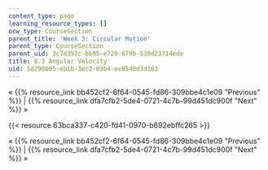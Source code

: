 ```yaml
---
content_type: page
learning_resource_types: []
ocw_type: CourseSection
parent_title: 'Week 3: Circular Motion'
parent_type: CourseSection
parent_uid: 3c7d357c-bb95-e729-679b-539d23714ede
title: 8.3 Angular Velocity
uid: 5d290005-eb1b-3ec2-03b4-ec8540d3d163
---
```


« {{% resource_link bb452cf2-6f64-0545-fd86-309bbe4c1e09 "Previous" %}} | {{% resource_link dfa7cfb2-5de4-0721-4c7b-99d451dc900f "Next" %}} »

{{< resource 63bca337-c420-fd41-0970-b692ebffc265 >}}

« {{% resource_link bb452cf2-6f64-0545-fd86-309bbe4c1e09 "Previous" %}} | {{% resource_link dfa7cfb2-5de4-0721-4c7b-99d451dc900f "Next" %}} »